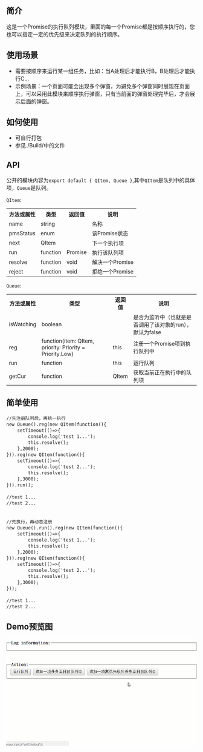 ## 简介

这是一个Promise的执行队列模块，里面的每一个Promise都是按顺序执行的，您也可以指定一定的优先级来决定队列的执行顺序。

## 使用场景

- 需要按顺序来运行某一组任务，比如：当A处理后才能执行B，B处理后才能执行C...
- 示例场景：一个页面可能会出现多个弹窗，为避免多个弹窗同时展现在页面上，可以采用此模块来顺序执行弹窗，只有当前面的弹窗处理完毕后，才会展示后面的弹窗。

## 如何使用

- 可自行打包
- 参见./Build/中的文件

## API

公开的模块内容为`export default { QItem, Queue }`,其中`QItem`是队列中的具体项，`Queue`是队列。

`QItem`:

<table>
<tr>
<th>方法或属性</th>
<th>类型</th>
<th>返回值</th>
<th>说明</th>
</tr>
<tr>
<td>name</td>
<td>string</td>
<td></td>
<td>名称</td>
</tr>
<tr>
<td>pmsStatus</td>
<td>enum</td>
<td></td>
<td>该Promise状态</td>
</tr>
<tr>
<td>next</td>
<td>QItem</td>
<td></td>
<td>下一个执行项</td>
</tr>
<tr>
<td>run</td>
<td>function</td>
<td>Promise</td>
<td>执行该队列项</td>
</tr>
<tr>
<td>resolve</td>
<td>function</td>
<td>void</td>
<td>解决一个Promise</td>
</tr>
<tr>
<td>reject</td>
<td>function</td>
<td>void</td>
<td>拒绝一个Promise</td>
</tr>
</table>


`Queue`:

<table>
<tr>
<th>方法或属性</th>
<th>类型</th>
<th>返回值</th>
<th>说明</th>
</tr>
<tr>
<td>isWatching</td>
<td>boolean</td>
<td></td>
<td>是否为监听中（也就是是否调用了该对象的run），默认为false</td>
</tr>
<tr>
<td>reg</td>
<td>function(item: QItem, priority: Priority = Priority.Low)</td>
<td>this</td>
<td>注册一个Promise项到执行队列中</td>
</tr>
<tr>
<td>run</td>
<td>function</td>
<td>this</td>
<td>运行队列</td>
</tr>
<tr>
<td>getCur</td>
<td>function</td>
<td>QItem</td>
<td>获取当前正在执行中的队列项</td>
</tr>
</table>

## 简单使用

	//先注册队列后，再统一执行
    new Queue().reg(new QItem(function(){
		setTimeout(()=>{
			console.log('test 1...');
			this.resolve();
		},2000);
	})).reg(new QItem(function(){
		setTimeout(()=>{
			console.log('test 2...');
			this.resolve();
		},3000);
	})).run();

	//test 1...
	//test 2...


	//先执行，再动态注册
    new Queue().run().reg(new QItem(function(){
		setTimeout(()=>{
			console.log('test 1...');
			this.resolve();
		},2000);
	})).reg(new QItem(function(){
		setTimeout(()=>{
			console.log('test 2...');
			this.resolve();
		},3000);
	}));

	//test 1...
	//test 2...


## Demo预览图

![](https://raw.githubusercontent.com/xucongli1989/xPromiseQueue/master/demo/img.gif)